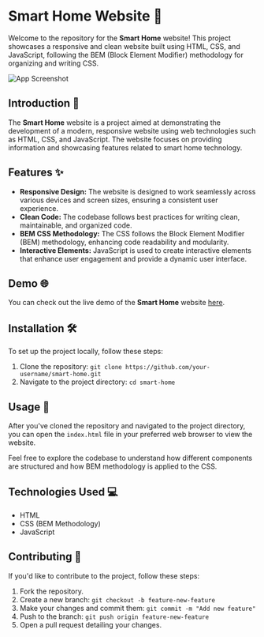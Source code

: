 # Smart Home Website 🏡

Welcome to the repository for the **Smart Home** website! This project showcases a responsive and clean website built using HTML, CSS, and JavaScript, following the BEM (Block Element Modifier) methodology for organizing and writing CSS.

![App Screenshot](https://i.postimg.cc/WzXxgQdF/smarthome-1980.jpg)

## Introduction 🌟

The **Smart Home** website is a project aimed at demonstrating the development of a modern, responsive website using web technologies such as HTML, CSS, and JavaScript. The website focuses on providing information and showcasing features related to smart home technology.

## Features ✨

- **Responsive Design:** The website is designed to work seamlessly across various devices and screen sizes, ensuring a consistent user experience.
- **Clean Code:** The codebase follows best practices for writing clean, maintainable, and organized code.
- **BEM CSS Methodology:** The CSS follows the Block Element Modifier (BEM) methodology, enhancing code readability and modularity.
- **Interactive Elements:** JavaScript is used to create interactive elements that enhance user engagement and provide a dynamic user interface.

## Demo 🌐

You can check out the live demo of the **Smart Home** website [here](https://gmsakibursabbir.github.io/smart-home/).

## Installation 🛠️

To set up the project locally, follow these steps:

1. Clone the repository: `git clone https://github.com/your-username/smart-home.git`
2. Navigate to the project directory: `cd smart-home`

## Usage 🚀

After you've cloned the repository and navigated to the project directory, you can open the `index.html` file in your preferred web browser to view the website.

Feel free to explore the codebase to understand how different components are structured and how BEM methodology is applied to the CSS.

## Technologies Used 💻

- HTML
- CSS (BEM Methodology)
- JavaScript

## Contributing 🤝

If you'd like to contribute to the project, follow these steps:

1. Fork the repository.
2. Create a new branch: `git checkout -b feature-new-feature`
3. Make your changes and commit them: `git commit -m "Add new feature"`
4. Push to the branch: `git push origin feature-new-feature`
5. Open a pull request detailing your changes.

